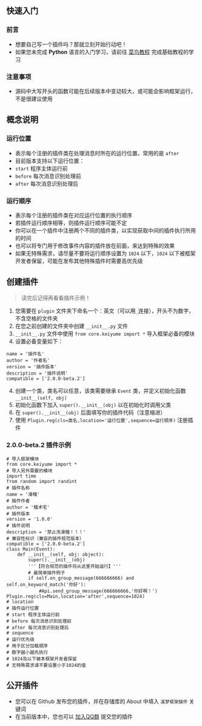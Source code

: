 ## 快速入门

### 前言
- 想要自己写一个插件吗？那就立刻开始行动吧！
- 如果您未完成 **Python** 语言的入门学习，请前往 [菜鸟教程](https://www.runoob.com/python3/python3-tutorial.html) 完成基础教程的学习

### 注意事项
- 源码中大写开头的函数可能在后续版本中变动较大，或可能会影响框架运行，不是很建议使用


## 概念说明
### 运行位置
- 表示每个注册的插件类在处理消息时所在的运行位置，常用的是 `after`
- 目前版本支持以下运行位置：
- `start` 程序主体运行前
- `before` 每次消息识别处理前
- `after` 每次消息识别处理后

### 运行顺序
- 表示每个注册的插件类在对应运行位置的执行顺序
- 若插件运行顺序相等，则插件运行顺序可能不定
- 你可以在一个插件中注册两个不同的插件类，以实现获取中间的插件执行所用的时间
- 也可以将专门用于修改事件内容的插件放在前面，来达到特殊的效果
- 如果无特殊需求，请尽量不要将运行顺序设置为 `1024` 以下，`1024` 以下被框架开发者保留，可能在发布其他特殊插件时需要高优先级


## 创建插件
> 读完后记得再看看插件示例！

1. 您需要在 `plugin` 文件夹下命名一个：英文（可以用`_`连接），开头不为数字，不含空格的文件夹
2. 在您之前创建的文件夹中创建 `__init__.py` 文件
3. `__init__.py` 文件中使用 `from core.keiyume import *` 导入框架必备的模块
4. 设置必备变量如下：
```
name = '插件名'
author = '作者名'
version = '插件版本'
description = '插件说明'
compatible = ['2.0.0-beta.2']
```
4. 创建一个类，类名可以任意，该类需要继承 `Event` 类，并定义初始化函数 `__init__(self, obj)`
5. 初始化函数下加入 `super().__init__(obj)` 以在初始化时调用父类
6. 在 `super().__init__(obj)` 后面填写你的插件代码（注意缩进）
7. 使用 `Plugin.reg(cls=类名,location='运行位置',sequence=运行顺序)` 注册插件

### 2.0.0-beta.2 插件示例
```
# 导入框架模块
from core.keiyume import *
# 导入另外需要的模块
import time
from random import randint
# 插件名称
name = '滑稽'
# 插件作者
author = '稽术宅'
# 插件版本
version = '1.0.0'
# 插件说明
description = '禁止洗滑稽！！！'
# 兼容性标识（兼容的插件规范版本）
compatible = ['2.0.0-beta.2']
class Main(Event):
    def __init__(self, obj: object):
        super().__init__(obj)
        '''【符合规范的插件将从这里开始运行】'''
        # 最简单插件例子
        if self.on_group_message(666666666) and self.on_keyword_match('你好'):
            #Api.send_group_message(666666666,'你好啊！')
Plugin.reg(cls=Main,location='after',sequence=1024)
# location
# 插件运行位置
# start 程序主体运行前
# before 每次消息识别处理前
# after 每次消息识别处理后
# sequence
# 运行优先级
# 用于区分加载顺序
# 数字越小越先执行
# 1024及以下被本框架开发者保留
# 无特殊需求请不要设置小于1024的值
```

## 公开插件
- 您可以在 Github 发布您的插件，并在存储库的 About 中填入 `溪梦框架插件` 关键词
- 在当前版本中，您也可以 [加入QQ群](https://jq.qq.com/?_wv=1027&k=aCSDHr8h) 提交您的插件